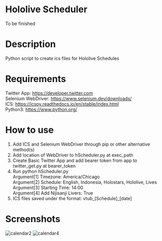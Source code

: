# Hololive Scheduler

To be finished

# Description <br />
Python script to create ics files for Hololive Schedules

# Requirements <br />
Twitter App: https://developer.twitter.com  <br />
Selenium WebDriver: https://www.selenium.dev/downloads/  <br />
ICS: https://icspy.readthedocs.io/en/stable/index.html <br />
Python3: https://www.python.org/

# How to use
1. Add ICS and Selenium WebDriver through pip or other alternative method(s)
2. Add location of WebDriver to hScheduler.py at exec_path
3. Create Basic Twitter App and add bearer token from app to twitter_get.py at bearer_token
4. Run python hScheduler.py  <br />
   Argument[1] Timezone: America/Chicago <br />
   Argument[2] Schedule: English, Indonesia, Holostars, Hololive, Lives <br />
   Argument[3] Starting Time: 14:00 <br />
   Argument[4] Add Nijisanji Livers: True
5. ICS files saved under the format: vtub_[Schedule]_[date]

# Screenshots <br />
![calendar2](https://user-images.githubusercontent.com/26319124/126437681-fd651485-f79a-4e0e-ab24-881e08671366.png)
![calendar4](https://user-images.githubusercontent.com/26319124/126440377-a68f9c90-0fda-4a8f-99be-21c3117080f1.png)


